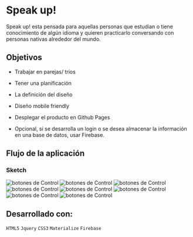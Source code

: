 
# Speak up!

Speak up! esta pensada para aquellas personas que estudian o tiene conocimiento de algún idioma y quieren practicarlo conversando con personas nativas alrededor del mundo.

## Objetivos

- Trabajar en parejas/ tríos

- Tener una planificación

- La definición del diseño

- Diseño mobile friendly

- Desplegar el producto en Github Pages

* Opcional, si se desarrolla un login o se desea almacenar la información en una base de datos, usar Firebase.

## Flujo de la aplicación 

### Sketch
![botones de Control](assets/images/1.png)
![botones de Control](assets/images/2.png)
![botones de Control](assets/images/3.png)
![botones de Control](assets/images/4.png)
![botones de Control](assets/images/5.png)
![botones de Control](assets/images/6.png)
![botones de Control](assets/images/7.png)
![botones de Control](assets/images/8.png)

## Desarrollado con:

`HTML5` `Jquery` `CSS3` `Materialize` `Firebase`
